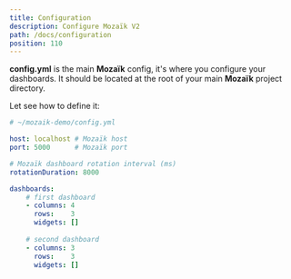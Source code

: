 ```yaml
---
title: Configuration
description: Configure Mozaïk V2
path: /docs/configuration
position: 110
---
```

**config.yml** is the main **Mozaïk** config, it's where you configure your dashboards.
It should be located at the root of your main **Mozaïk** project directory.

Let see how to define it:

``` yaml
# ~/mozaik-demo/config.yml

host: localhost # Mozaïk host
port: 5000      # Mozaïk port

# Mozaïk dashboard rotation interval (ms)
rotationDuration: 8000 

dashboards:
    # first dashboard
    - columns: 4
      rows:    3
      widgets: []
    
    # second dashboard
    - columns: 3
      rows:    3
      widgets: []
```
